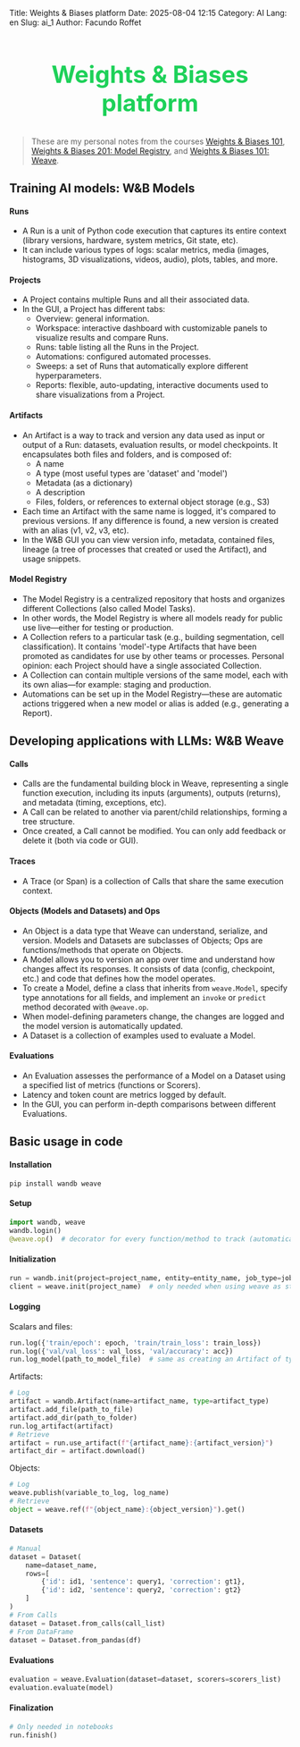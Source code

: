 Title: Weights & Biases platform
Date: 2025-08-04 12:15
Category: AI
Lang: en
Slug: ai_1
Author: Facundo Roffet

<!-- Hide default title -->
<style> h1.entry-title, h1.post-title, h1.title, h1:first-of-type {display: none;} </style>
<!-- Add custom title -->
<h2 style="text-align: center; font-size: 3em; color: rgba(12, 205, 76, 0.927);">Weights & Biases platform</h2>

<!---------------------------------------------------------------------------->

> These are my personal notes from the courses [Weights & Biases 101](https://wandb.ai/site/courses/101/), [Weights & Biases 201: Model Registry](https://www.wandb.courses/courses/201-model-registry), and [Weights & Biases 101: Weave](https://wandb.ai/site/courses/weave/).

<!---------------------------------------------------------------------------->

## Training AI models: W\&B Models

#### Runs
* A Run is a unit of Python code execution that captures its entire context (library versions, hardware, system metrics, Git state, etc).
* It can include various types of logs: scalar metrics, media (images, histograms, 3D visualizations, videos, audio), plots, tables, and more.

#### Projects
* A Project contains multiple Runs and all their associated data.
* In the GUI, a Project has different tabs:
  * Overview: general information.
  * Workspace: interactive dashboard with customizable panels to visualize results and compare Runs.
  * Runs: table listing all the Runs in the Project.
  * Automations: configured automated processes.
  * Sweeps: a set of Runs that automatically explore different hyperparameters.
  * Reports: flexible, auto-updating, interactive documents used to share visualizations from a Project.

#### Artifacts
* An Artifact is a way to track and version any data used as input or output of a Run: datasets, evaluation results, or model checkpoints. It encapsulates both files and folders, and is composed of:
  * A name
  * A type (most useful types are 'dataset' and 'model')
  * Metadata (as a dictionary)
  * A description
  * Files, folders, or references to external object storage (e.g., S3)
* Each time an Artifact with the same name is logged, it's compared to previous versions. If any difference is found, a new version is created with an alias (v1, v2, v3, etc).
* In the W\&B GUI you can view version info, metadata, contained files, lineage (a tree of processes that created or used the Artifact), and usage snippets.

#### Model Registry
* The Model Registry is a centralized repository that hosts and organizes different Collections (also called Model Tasks).
* In other words, the Model Registry is where all models ready for public use live—either for testing or production.
* A Collection refers to a particular task (e.g., building segmentation, cell classification). It contains 'model'-type Artifacts that have been promoted as candidates for use by other teams or processes. Personal opinion: each Project should have a single associated Collection.
* A Collection can contain multiple versions of the same model, each with its own alias—for example: staging and production.
* Automations can be set up in the Model Registry—these are automatic actions triggered when a new model or alias is added (e.g., generating a Report).

<!---------------------------------------------------------------------------->

## Developing applications with LLMs: W\&B Weave

#### Calls
* Calls are the fundamental building block in Weave, representing a single function execution, including its inputs (arguments), outputs (returns), and metadata (timing, exceptions, etc).
* A Call can be related to another via parent/child relationships, forming a tree structure.
* Once created, a Call cannot be modified. You can only add feedback or delete it (both via code or GUI).

#### Traces
* A Trace (or Span) is a collection of Calls that share the same execution context.

#### Objects (Models and Datasets) and Ops
* An Object is a data type that Weave can understand, serialize, and version. Models and Datasets are subclasses of Objects; Ops are functions/methods that operate on Objects.
* A Model allows you to version an app over time and understand how changes affect its responses. It consists of data (config, checkpoint, etc.) and code that defines how the model operates.
* To create a Model, define a class that inherits from `weave.Model`, specify type annotations for all fields, and implement an `invoke` or `predict` method decorated with `@weave.op`.
* When model-defining parameters change, the changes are logged and the model version is automatically updated.
* A Dataset is a collection of examples used to evaluate a Model.

#### Evaluations
* An Evaluation assesses the performance of a Model on a Dataset using a specified list of metrics (functions or Scorers).
* Latency and token count are metrics logged by default.
* In the GUI, you can perform in-depth comparisons between different Evaluations.

<!---------------------------------------------------------------------------->

## Basic usage in code

#### Installation
```
pip install wandb weave
```

#### Setup
```python
import wandb, weave
wandb.login()
@weave.op()  # decorator for every function/method to track (automatically included in common LLM libraries)
```

#### Initialization
```python
run = wandb.init(project=project_name, entity=entity_name, job_type=job_type, config=dict_with_configs)
client = weave.init(project_name)  # only needed when using weave as standalone
```

#### Logging
Scalars and files:
```python
run.log({'train/epoch': epoch, 'train/train_loss': train_loss})
run.log({'val/val_loss': val_loss, 'val/accuracy': acc})
run.log_model(path_to_model_file)  # same as creating an Artifact of type 'model'
```
Artifacts:
```python
# Log
artifact = wandb.Artifact(name=artifact_name, type=artifact_type)
artifact.add_file(path_to_file)
artifact.add_dir(path_to_folder)
run.log_artifact(artifact)
# Retrieve
artifact = run.use_artifact(f"{artifact_name}:{artifact_version}")
artifact_dir = artifact.download()
```
Objects:
```python
# Log
weave.publish(variable_to_log, log_name)
# Retrieve
object = weave.ref(f"{object_name}:{object_version}").get()
```

#### Datasets

```python
# Manual
dataset = Dataset(
    name=dataset_name,
    rows=[
        {'id': id1, 'sentence': query1, 'correction': gt1},
        {'id': id2, 'sentence': query2, 'correction': gt2}
    ]
)
# From Calls
dataset = Dataset.from_calls(call_list)
# From DataFrame
dataset = Dataset.from_pandas(df)
```

#### Evaluations
```python
evaluation = weave.Evaluation(dataset=dataset, scorers=scorers_list)
evaluation.evaluate(model)
```

#### Finalization
```python
# Only needed in notebooks
run.finish()
```
